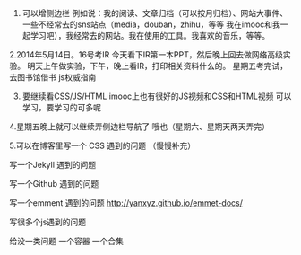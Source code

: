 1. 可以增侧边栏 例如说：我的阅读、文章归档（可以按月归档）、网站大事件、一些不经常去的sns站点（media，douban，zhihu，等等 我在imooc和我一起学习吧），我经常去的网站。我在使用的工具。我喜欢的音乐，等等。


2.2014年5月14日。16号考IR 今天看下IR第一本PPT，然后晚上回去做网络高级实验。
  明天上午做实验，下午，晚上看IR，打印相关资料什么的。
  星期五考完试，去图书馆借书 js权威指南

3. 要继续看CSS/JS/HTML  imooc上也有很好的JS视频和CSS和HTML视频 可以学习，要学习的可多呢

4.星期五晚上就可以继续弄侧边栏导航了 哦也（星期六、星期天两天弄完）


5.可以在博客里写一个 CSS 遇到的问题 （慢慢补充）

写一个Jekyll 遇到的问题

写一个Github 遇到的问题

写一个emment 遇到的问题 http://yanxyz.github.io/emmet-docs/


写很多个js遇到的问题 


给没一类问题 一个容器 一个合集







